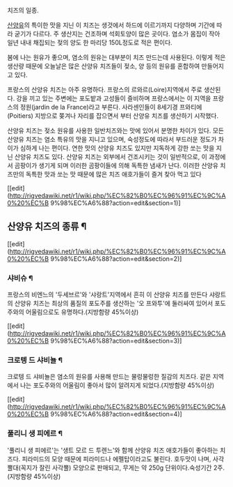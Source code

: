 치즈의 일종.

[산양유](%EC%82%B0%EC%96%91%EC%9C%A0.md)의 특이한 맛을 지닌 이 치즈는 생것에서 하드에 이르기까지 다양하며
기간에 따라 굳기가 다르다. 주 생산지는 건조하며 석회토양이 많은 곳이다. 염소가 몸집이 작아 일년 내내 채집되는 젖의 양도 한 마리당
150L정도로 적은 편이다.

봄에 나는 원유가 좋으며, 염소의 원유는 대부분이 치즈 만드는데 사용된다. 이렇게 적은 생산량 때문에 오늘날은 많은 산양유 치즈들이 젖소,
양 등의 원유를 혼합하여 만들어지고 있다.

프랑스의 산양유 치즈는 아주 유명하다. 프랑스의 르와르(Loire)지역에서 주로 생산된다. 강을 끼고 있는 주변에는 포도밭과 고성들이
즐비하며 프랑스에서는 이 지역을 프랑스의 정원(jardin de la France)라고 부른다. 사라센인들이 8세기경
프와티에(Poitiers) 지방으로 쫒겨나 자리를 잡으면서 부터 산양유 치즈를 생산하기 시작했다.

산양유 치즈는 젖소 원유를 사용한 일반치즈와는 맛에 있어서 분명한 차이가 있다. 모든 산양유 치즈는 염소 특유의 맛을 지니고 있으며,
숙성정도에 따라서 부드러운 정도가 차이가 심하게 나는 편이다. 연한 맛의 산양유 치즈도 있지만 지독하게 강한 쏘는 맛을 지닌 산양유 치즈도
있다. 산양유 치즈는 외부에서 건조시키는 것이 일반적으로, 이 과정에서 곰팡이가 생기게 되며 이러한 곰팡이들에 의해 독특한 냄새가 난다.
이러한 산양유 치즈만의 독특한 맛과 쏘는 맛 때문에 많은 치즈 애호가들이 즐겨 찾아 먹고 있다

[[edit](http://rigvedawiki.net/r1/wiki.php/%EC%82%B0%EC%96%91%EC%9C%A0%20%EC%B
9%98%EC%A6%88?action=edit&section=1)]

## 산양유 치즈의 종류 ¶

  

[[edit](http://rigvedawiki.net/r1/wiki.php/%EC%82%B0%EC%96%91%EC%9C%A0%20%EC%B
9%98%EC%A6%88?action=edit&section=2)]

### 샤비슈 ¶

프랑스의 비엔느의 '두세브르'와 '샤랑트'지역에서 흔히 이 산양유 치즈를 만든다 샤랑트의 산양유 치즈는 최상의 품질의 포도주를 생산하는 '오
프와투'에 둘러싸여 있어서 포도주와의 어울림으로도 유명하다.(지방함량 45%이상)

  

[[edit](http://rigvedawiki.net/r1/wiki.php/%EC%82%B0%EC%96%91%EC%9C%A0%20%EC%B
9%98%EC%A6%88?action=edit&section=3)]

### 크로텡 드 샤비뇰 ¶

크로텡 드 샤비뇰은 염소의 원유를 사용해 만드는 물렁물렁한 질감의 치즈다. 같은 지역에서 나는 포도주와의 어울림이 좋아서 많이 알려지게
되었다.(지방함량 45%이상)

  

[[edit](http://rigvedawiki.net/r1/wiki.php/%EC%82%B0%EC%96%91%EC%9C%A0%20%EC%B
9%98%EC%A6%88?action=edit&section=4)]

### 풀리니 생 피에르 ¶

'풀리니 생 피에르'는 '생트 모르 드 투렌느'와 함께 산양유 치즈 애호가들이 좋아하는 치즈다. 피라미드의 모양 때문에 피라미드나
에펠탑이라고도 불린다. 호두맛이 나며, 사각뿔대(꼭지가 잘린 사각뿔) 모양으로 판매되고, 무게는 약 250g 단위이다.숙성기간 2주.
(지방함량 45%이상)

